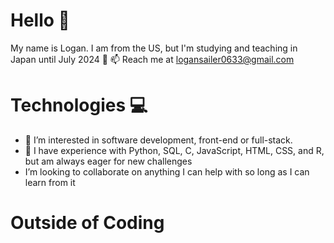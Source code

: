 # Hello 👋

My name is Logan. I am from the US, but I'm studying and teaching in Japan until July 2024 🗾
📫 Reach me at logansailer0633@gmail.com

# Technologies 💻
- 👀 I’m interested in software development, front-end or full-stack.
- 🌱 I have experience with Python, SQL, C, JavaScript, HTML, CSS, and R, but am always eager for new challenges
- I’m looking to collaborate on anything I can help with so long as I can learn from it

# Outside of Coding

<!---
logansailer/logansailer is a ✨ special ✨ repository because its `README.md` (this file) appears on your GitHub profile.
You can click the Preview link to take a look at your changes.
--->
